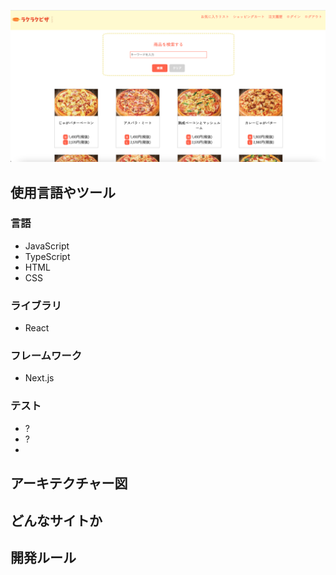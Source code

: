 ![一覧画面](/public/Top.png) 
## 使用言語やツール
### 言語
- JavaScript
- TypeScript
- HTML
- CSS
### ライブラリ
- React
### フレームワーク
- Next.js
### テスト
- ?
- ?
- 
## アーキテクチャー図
## どんなサイトか
## 開発ルール

